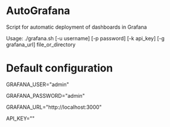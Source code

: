 # AutoGrafana
Script for automatic deployment of dashboards in Grafana

Usage: ./grafana.sh [-u username] [-p password] [-k api_key] [-g grafana_url] file_or_directory
# Default configuration
GRAFANA_USER="admin"

GRAFANA_PASSWORD="admin"

GRAFANA_URL="http://localhost:3000"

API_KEY=""
